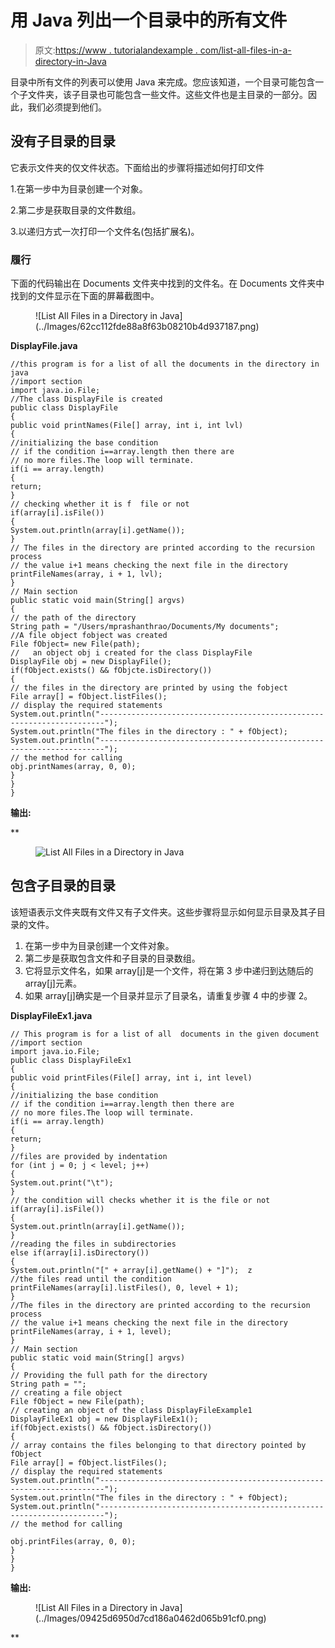 # 用 Java 列出一个目录中的所有文件

> 原文:[https://www . tutorialandexample . com/list-all-files-in-a-directory-in-Java](https://www.tutorialandexample.com/list-all-files-in-a-directory-in-java)

目录中所有文件的列表可以使用 Java 来完成。您应该知道，一个目录可能包含一个子文件夹，该子目录也可能包含一些文件。这些文件也是主目录的一部分。因此，我们必须提到他们。

## 没有子目录的目录

它表示文件夹的仅文件状态。下面给出的步骤将描述如何打印文件

1.在第一步中为目录创建一个对象。

2.第二步是获取目录的文件数组。

3.以递归方式一次打印一个文件名(包括扩展名)。

### 履行

下面的代码输出在 Documents 文件夹中找到的文件名。在 Documents 文件夹中找到的文件显示在下面的屏幕截图中。

<figure class="wp-block-image">![List All Files in a Directory in Java](../Images/62cc112fde88a8f63b08210b4d937187.png)</figure>

**DisplayFile.java**

```
//this program is for a list of all the documents in the directory in java
//import section
import java.io.File; 
//The class DisplayFile is created
public class DisplayFile 
{  
public void printNames(File[] array, int i, int lvl)  
{  
//initializing the base condition  
// if the condition i==array.length then there are  
// no more files.The loop will terminate. 
if(i == array.length)  
{  
return;  
}  
// checking whether it is f  file or not
if(array[i].isFile())  
{  
System.out.println(array[i].getName());  
}  
// The files in the directory are printed according to the recursion process  
// the value i+1 means checking the next file in the directory 
printFileNames(array, i + 1, lvl);  
}  
// Main section
public static void main(String[] argvs)  
{  
// the path of the directory
String path = "/Users/mprashanthrao/Documents/My documents";  
//A file object fobject was created  
File fObject= new File(path);  
//   an object obj i created for the class DisplayFile
DisplayFile obj = new DisplayFile();  
if(fObject.exists() && fObjcte.isDirectory())  
{  
// the files in the directory are printed by using the fobject 
File array[] = fObject.listFiles();  
// display the required statements  
System.out.println("-----------------------------------------------------------------------");  
System.out.println("The files in the directory : " + fObject);  
System.out.println("-----------------------------------------------------------------------");  
// the method for calling 
obj.printNames(array, 0, 0);  
}  
}  
} 
```

**输出:**

 **<figure class="wp-block-image">![List All Files in a Directory in Java](../Images/e4e27170681d1a4d0b7d4ebfa178c511.png)</figure>

## 包含子目录的目录

该短语表示文件夹既有文件又有子文件夹。这些步骤将显示如何显示目录及其子目录的文件。

1.  在第一步中为目录创建一个文件对象。
2.  第二步是获取包含文件和子目录的目录数组。
3.  它将显示文件名，如果 array[j]是一个文件，将在第 3 步中递归到达随后的 array[j]元素。
4.  如果 array[j]确实是一个目录并显示了目录名，请重复步骤 4 中的步骤 2。

**DisplayFileEx1.java**

```
// This program is for a list of all  documents in the given document
//import section
import java.io.File;  
public class DisplayFileEx1  
{  
public void printFiles(File[] array, int i, int level)  
{  
//initializing the base condition  
// if the condition i==array.length then there are  
// no more files.The loop will terminate. 
if(i == array.length)  
{  
return;
}  
//files are provided by indentation
for (int j = 0; j < level; j++)  
{  
System.out.print("\t");  
}  
// the condition will checks whether it is the file or not
if(array[i].isFile())  
{  
System.out.println(array[i].getName());  
}  
//reading the files in subdirectories  
else if(array[i].isDirectory())  
{  
System.out.println("[" + array[i].getName() + "]");  z
//the files read until the condition 
printFileNames(array[i].listFiles(), 0, level + 1);  
}  
//The files in the directory are printed according to the recursion process  
// the value i+1 means checking the next file in the directory 
printFileNames(array, i + 1, level);  
}  
// Main section  
public static void main(String[] argvs)  
{  
// Providing the full path for the directory  
String path = "";  
// creating a file object  
File fObject = new File(path);  
// creating an object of the class DisplayFileExample1  
DisplayFileEx1 obj = new DisplayFileEx1();  
if(fObject.exists() && fObject.isDirectory())  
{  
// array contains the files belonging to that directory pointed by fObject 
File array[] = fObject.listFiles();  
// display the required statements  
System.out.println("-----------------------------------------------------------------------");  
System.out.println("The files in the directory : " + fObject);  
System.out.println("-----------------------------------------------------------------------");  
// the method for calling 

obj.printFiles(array, 0, 0);  
}  
}  
} 
```

**输出:**

<figure class="wp-block-image">![List All Files in a Directory in Java](../Images/09425d6950d7cd186a0462d065b91cf0.png)</figure>**